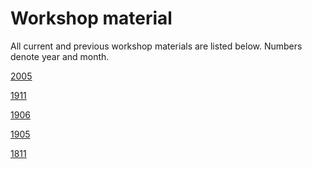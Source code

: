 # Workshop material

All current and previous workshop materials are listed below. Numbers denote year and month.

<a href='https://NBISweden.github.io/workshop-RNAseq/2005/'>2005</a>

<a href='https://NBISweden.github.io/workshop-RNAseq/1911/'>1911</a>

<a href='https://NBISweden.github.io/workshop-RNAseq/1906/'>1906</a>

<a href='https://NBISweden.github.io/workshop-RNAseq/1905/'>1905</a>

<a href='https://NBISweden.github.io/workshop-RNAseq/1811/'>1811</a>

